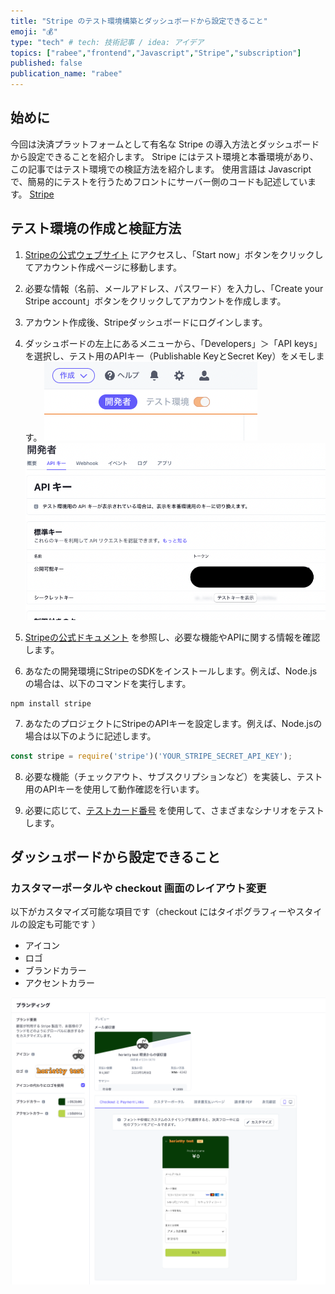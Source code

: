 ```yaml
---
title: "Stripe のテスト環境構築とダッシュボードから設定できること"
emoji: "💰"
type: "tech" # tech: 技術記事 / idea: アイデア
topics: ["rabee","frontend","Javascript","Stripe","subscription"]
published: false
publication_name: "rabee"
---
```


## 始めに
今回は決済プラットフォームとして有名な Stripe の導入方法とダッシュボードから設定できることを紹介します。
Stripe にはテスト環境と本番環境があり、この記事ではテスト環境での検証方法を紹介します。
使用言語は Javascript で、簡易的にテストを行うためフロントにサーバー側のコードも記述しています。
[Stripe](https://stripe.com/jp?utm_campaign=JP_JA_Search_Brand_Stripe_EXA-19310753508&utm_medium=cpc&utm_source=google&ad_content=643624446228&utm_term=stripe&utm_matchtype=e&utm_adposition=&utm_device=c&gclid=Cj0KCQjwu-KiBhCsARIsAPztUF0xrl2UQXkmq27O6QBNdDw_wV4EW0WaFQkiMG-UDsZ0Ey_L7cZ4JvwaApRMEALw_wcB)

## テスト環境の作成と検証方法
1. [Stripeの公式ウェブサイト](https://stripe.com/) にアクセスし、「Start now」ボタンをクリックしてアカウント作成ページに移動します。

2. 必要な情報（名前、メールアドレス、パスワード）を入力し、「Create your Stripe account」ボタンをクリックしてアカウントを作成します。

3. アカウント作成後、Stripeダッシュボードにログインします。

4. ダッシュボードの左上にあるメニューから、「Developers」＞「API keys」を選択し、テスト用のAPIキー（Publishable KeyとSecret Key）をメモします。
![](/images/2023-05-09-13-22-18.png)
![](/images/2023-05-09-13-25-16.png)

5. [Stripeの公式ドキュメント](https://stripe.com/docs) を参照し、必要な機能やAPIに関する情報を確認します。

6. あなたの開発環境にStripeのSDKをインストールします。例えば、Node.jsの場合は、以下のコマンドを実行します。

```
npm install stripe
```

7. あなたのプロジェクトにStripeのAPIキーを設定します。例えば、Node.jsの場合は以下のように記述します。

```javascript
const stripe = require('stripe')('YOUR_STRIPE_SECRET_API_KEY');
```

8. 必要な機能（チェックアウト、サブスクリプションなど）を実装し、テスト用のAPIキーを使用して動作確認を行います。

9. 必要に応じて、[テストカード番号](https://stripe.com/docs/testing#cards) を使用して、さまざまなシナリオをテストします。


## ダッシュボードから設定できること

### カスタマーポータルや checkout 画面のレイアウト変更
以下がカスタマイズ可能な項目です（checkout にはタイポグラフィーやスタイルの設定も可能です ）
- アイコン
- ロゴ
- ブランドカラー
- アクセントカラー

![](/images/2023-05-09-15-03-52.png)